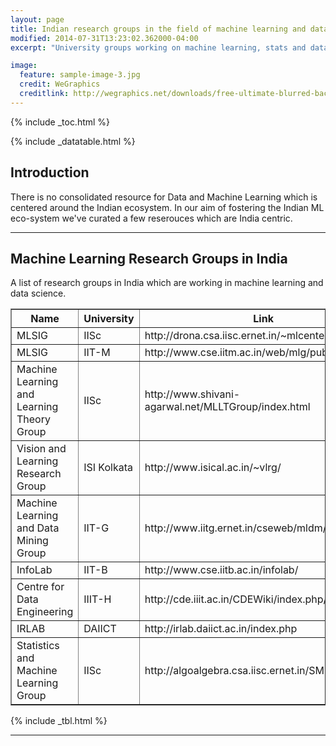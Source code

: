```yaml
---
layout: page
title: Indian research groups in the field of machine learning and data science
modified: 2014-07-31T13:23:02.362000-04:00
excerpt: "University groups working on machine learning, stats and data"

image:
  feature: sample-image-3.jpg
  credit: WeGraphics
  creditlink: http://wegraphics.net/downloads/free-ultimate-blurred-background-pack/
---
```


{% include _toc.html %}

{% include _datatable.html %}

## Introduction

There is no consolidated resource for Data and Machine Learning which is centered around the Indian ecosystem. In our aim of fostering the Indian ML eco-system we've curated a few reserouces which are India centric.


---

## Machine Learning Research Groups in India

A list of research groups in India which are working in machine learning and data science.


<table border="1" id="tbl" class='stripe hover row-border'>
<thead><tr><th title="Field #1">Name</th>
<th title="Field #2">University</th>
<th title="Field #3">Link</th>
</tr></thead>
<tbody><tr><td>MLSIG</td>
<td>IISc</td>
<td>http://drona.csa.iisc.ernet.in/~mlcenter/</td>
</tr>
<tr><td>MLSIG</td>
<td>IIT-M</td>
<td>http://www.cse.iitm.ac.in/web/mlg/public_html/</td>
</tr>
<tr><td>Machine Learning and Learning Theory Group </td>
<td>IISc</td>
<td>http://www.shivani-agarwal.net/MLLTGroup/index.html</td>
</tr>
<tr><td>Vision and Learning Research Group</td>
<td>ISI Kolkata</td>
<td>http://www.isical.ac.in/~vlrg/</td>
</tr>
<tr><td>Machine Learning and Data Mining Group</td>
<td>IIT-G</td>
<td>http://www.iitg.ernet.in/cseweb/mldm/index.php</td>
</tr>
<tr><td>InfoLab</td>
<td>IIT-B</td>
<td>http://www.cse.iitb.ac.in/infolab/</td>
</tr>
<tr><td>Centre for Data Engineering</td>
<td>IIIT-H</td>
<td>http://cde.iiit.ac.in/CDEWiki/index.php/Main_Page</td>
</tr>
<tr><td>IRLAB</td>
<td>DAIICT</td>
<td>http://irlab.daiict.ac.in/index.php</td>
</tr>
<tr><td>Statistics and Machine Learning Group</td>
<td>IISc</td>
<td>http://algoalgebra.csa.iisc.ernet.in/SML/index.html</td>
</tr>
</tbody></table>


{% include _tbl.html %}
<script>
$(document).onload( function () {
    $('#tbl').DataTable();
} );
</script>
---
